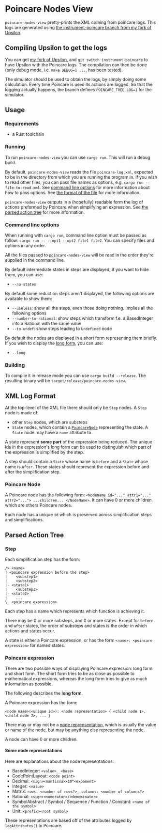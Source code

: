 # Poincare Nodes View
`poincare-nodes-view` pretty-prints the XML coming from poincare logs.
This logs are generated using [the instrument-poincare branch from my fork of Upsilon](https://github.com/ErynGalen/Upsilon/tree/instrument-poincare).

## Compiling Upsilon to get the logs
You can get [my fork of Upsilon](https://github.com/ErynGalen/Upsilon), and `git switch instrument-poincare` to have Upsilon with the Poincare logs.
The compilation can then be done (only debug mode, i.e. `make DEBUG=1 ...`, has been tested).

The simulator should be used to obtain the logs, by simply doing some calculation. Every time Poincare is used its actions are logged.
So that the logging actually happens, the branch defines `POINCARE_TREE_LOG=1` for the simulator.

## Usage
### Requirements
* a Rust toolchain
### Running
To run `poincare-nodes-view` you can use `cargo run`. This will run a debug build.

By default, `poincare-nodes-view` reads the file `poincare-log.xml`, expected to be in the directory from which you are running the program in. If you wish to read other files, you can pass file names as options, e.g. `cargo run -- file-to-read.xml`. See [command line options](#command-line-options) for more information about how to pass options.
See [the format of the file](#xml-log-format) for more information.

`poincare-nodes-view` outputs in a (hopefully) readable form the log of actions preformed by Poincare when simplifying an expression.
See [the parsed action tree](#parsed-action-tree) for more information.

### Command line options
When running with `cargo run`, command line option must be passed as follow: `cargo run -- --opt1 --opt2 file1 file2`.
You can specify files and options in any order.

All the files passed to `poincare-nodes-view` will be read in the order they're supplied in the command line.

By default intermediate states in steps are displayed, if you want to hide them, you can use:
* `--no-states`

By default some reduction steps aren't displayed, the following options are available to show them:
* `--useless`: show all the steps, even those doing nothing. Implies all the following options
* `--number-to-rational`: show steps which transform f.e. a BasedInteger into a Rational with the same value
* `--to-undef`: show steps leading to `Undefined` node

By default the nodes are displayed in a short form representing them briefly. If you wish to display the [long form](#poincare-expression), you can use:
* `--long`

### Building
To compile it in release mode you can use `cargo build --release`.
The resulting binary will be `target/release/poincare-nodes-view`.

## XML Log Format
At the top-level of the XML file there should only be `Step` nodes.
A `Step` node is made of:
* other `Step` nodes, which are substeps
* `State` nodes, which contain a [`PoincareNode`](#poincare-node) representing the state. A `State` node may have a `name` attribute to 

A state represent **some part** of the expression being reduced. The unique ids in the expression's long form  can be used to distinguish which part of the expression is simplified by the step.

A step should contain a `State` whose name is `before` and a `State` whose name is `after`. These states should represent the expression before and after the simplification step.
### Poincare Node
A Poincare node has the following form:
`<NodeName id="..." attr1="..." attr2="..."> ...children... </NodeName>`.
It can have 0 or more children, which are others Poincare nodes.

Each node has a unique `id` which is preserved across simplification steps and simplifications.

## Parsed Action Tree
### Step
Each simplification step has the form:
```
/> <name>
| <poincare expression before the step>
|    <substep1>
|    <substep2>
|- <state1>
|    <substep3>
|- <state2>
|    ...
\_ <poincare expression>
```
Each step has a name which represents which function is achieving it.

There may be 0 or more substeps, and 0 or more states. Except for `before` and `after` states, the order of substeps and states is the order in which actions and states occur.

A state is either a Poincare expression, or has the form `<name>: <poincare expression>` for named states.

### Poincare expression
There are two possible ways of displaying Poincare expression: long form and short form.
The short form tries to be as close as possible to mathematical expressions, whereas the long form tries to give as much information as possible.

The following describes the **long form**.

A Poincare expression has the form:
```
<node name>(<unique id>): <node representation> { <child node 1>, <child node 2>, ... }
```
There may or may not be a [node reprensentation](#some-node-representations), which is usually the value or name of the node, but may be anything else representing the node.

A node can have 0 or more children.
#### Some node representations
Here are explanations about the node representations:
* BasedInteger: `<value>__<base>`
* CodePointLayout: `<code point>`
* Decimal: `<sign><mantissa>x10^<exponent>`
* Integer: `<value>`
* Matrix: `rows: <number of rows?>, columns: <number of columns?>`
* Rational: `<sign><numerator>/<denominator>`
* SymbolAbstract / Symbol / Sequence / Function / Constant: `<name of the symbol>`
* Unit: `<prefix><root symbol>`

These representations are based off of the attributes logged by `logAttributes()` in Poincare.
